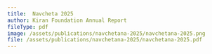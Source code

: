 ```yaml
---
title:  Navcheta 2025
author: Kiran Foundation Annual Report
fileType: pdf
image: /assets/publications/navchetana-2025/navchetana-2025.png
file: /assets/publications/navchetana-2025/navchetana-2025.pdf
---
```

